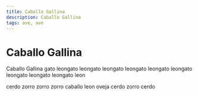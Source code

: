 ```yaml
---
title: Caballo Gallina
description: Caballo Gallina
tags: ave, ave
---
```


# Caballo Gallina

Caballo Gallina gato leongato leongato leongato leongato leongato leongato leongato leongato leongato leon

cerdo zorro zorro zorro caballo leon oveja cerdo zorro cerdo